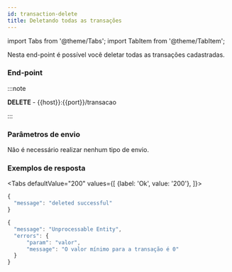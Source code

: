 ```yaml
---
id: transaction-delete
title: Deletando todas as transações
---
```


import Tabs from '@theme/Tabs';
import TabItem from '@theme/TabItem';

Nesta end-point é possível você deletar todas as transações cadastradas.

### End-point

:::note

__DELETE__ - {{host}}:{{port}}/transacao

:::

### Parâmetros de envio

Não é necessário realizar nenhum tipo de envio.

### Exemplos de resposta

<Tabs
  defaultValue="200"
  values={[
    {label: 'Ok', value: '200'},
  ]}>
  <TabItem value="200">

```javascript
{
  "message": "deleted successful"
}
```
  </TabItem>
  <TabItem value="400">

```javascript
{
  "message": "Unprocessable Entity",
  "errors": {
      "param": "valor",
      "message": "O valor mínimo para a transação é 0"
  }
}
```

  </TabItem>
</Tabs>
